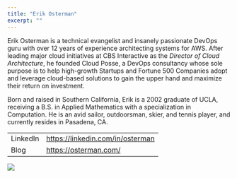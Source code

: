 ```yaml
---
title: "Erik Osterman"
excerpt: ""
---
```


Erik Osterman is a technical evangelist and insanely passionate DevOps guru with over 12 years of experience architecting systems for AWS. After leading major cloud initiatives at CBS Interactive as the *Director of Cloud Architecture*, he founded Cloud Posse, a DevOps consultancy whose sole purpose is to help high-growth Startups and Fortune 500 Companies adopt and leverage cloud-based solutions to gain the upper hand and maximize their return on investment. 

Born and raised in Southern California, Erik is a 2002 graduate of UCLA, receiving a B.S. in Applied Mathematics with a specialization in Computation.  He is an avid sailor, outdoorsman, skier, and tennis player, and currently resides in Pasadena, CA.

| | |
|------|------|
|LinkedIn|https://linkedin.com/in/osterman|
|Blog|https://osterman.com/|


![](/images/ba3ae6b-erik_osterman.png)
